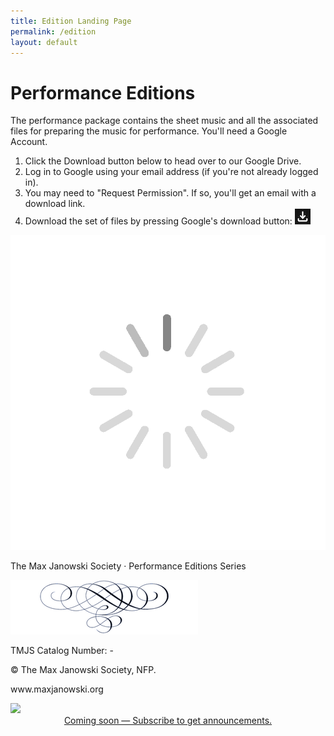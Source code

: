 ```yaml
---
title: Edition Landing Page
permalink: /edition
layout: default
---
```


<div>
  <h1 id="h1">Performance Editions</h1>
</div>

The performance package contains the sheet music and all the associated
files for preparing the music for performance. You'll need a Google Account.

1. Click the Download button below to head over to our Google Drive.
1. Log in to Google using your email address (if you're not already logged in).
1. You may need to "Request Permission".  If so, you'll get an email with a download link.
1. Download the set of files by pressing Google's download button:
   <img class="download-button" src="/images/download-button.png"/>


<div id="edition-wrapper" class="edition-wrapper">
  <img id="spinner" class="spinner" src="/images/spinner.gif" />
  <div id="view-window" class="view-window">
    <div id="page-pair" class="page-pair">
      <div id="cover-page" class="cover-page">
        <p id="head">The Max Janowski Society · Performance Editions Series</p>
        <div>
        <p id="title"></p>
        <p id="forces"></p>
        </div>
        <div>
        <p id="author"></p>
        <p id="edited"></p>
        </div>
        <p id="blurb"></p>
        <img class="page-break" src="/images/pagebreak-300x87.png" alt="pagebreak" />
        <div class="qr-code"></div>
        <div class="cover-footer">
          <p class="catalog-number">TMJS Catalog Number: <span id='id'></span>-<span id='release'></span></p>
          <p>© <span id="year"></span> The Max Janowski Society, NFP.</p>
          <p>www.maxjanowski.org</p>
        </div>
      </div>
      <div id="sheet-preview" class="sheet-preview">
        <a id="preview-pdf" title="Click to preview a page of the sheet music." href="#" target="_blank">
        <img id="preview-image" src="#" />
        </a>
      </div>
    </div>
    <div id="feature-list" class="feature-list"></div>
    <center>
      <a id="zipFileUrl" class="button" href="/subscribe" target="_blank">
        Coming soon — Subscribe to get announcements.
      </a>
    </center>
  </div>
</div>

<script>
  window.onload = e => loadEditionPage(e);
</script>

